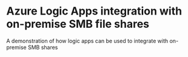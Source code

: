 # Azure Logic Apps integration with on-premise SMB file shares

A demonstration of how logic apps can be used to integrate with on-premise SMB shares



